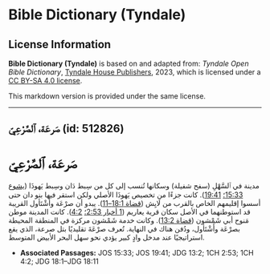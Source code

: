 # Bible Dictionary (Tyndale)

## License Information

**Bible Dictionary (Tyndale)** is based on and adapted from: _Tyndale Open Bible Dictionary_, [Tyndale House Publishers](https://tyndaleopenresources.com/), 2023, which is licensed under a [CC BY-SA 4.0 license](https://creativecommons.org/licenses/by-sa/4.0/legalcode.en).

This markdown version is provided under the same license.



--------------------------------

## صَرعَة، ٱلصَّرْعِيّ (id: 512826)

صَرعَة، ٱلصَّرْعِيّ
===================

مدينة في ٱلسَّهْلِ (سفح شفيلة) وسكانها تُنسب إلى كل من سِبط دَان وسِبط يَهوذَا ([يشوع 15:33؛](https://ref.ly/Josh15:33) [19:41](https://ref.ly/Josh19:41)). كانت جزءًا من تخصيص يَهوذَا الأصلي ولكن استقر فيها بنو دان حتى أسسوا إقليمهم الخاص بالقرب من لَايِش ([قضاة 18:1–11](https://ref.ly/Judg18:1-Judg18:11)). يبدو أن صرْعَة وأَشْتَأول القريبة قد استوطنهما في الأصل سكان قرية يعاريم ([1 أخبار 2:53؛](https://ref.ly/1Chr2:53) [4:2](https://ref.ly/1Chr4:2)). كانت المدينة موطن مَنوح أبي شَمْشون ([قضاة 13:2](https://ref.ly/Judg13:2)). وكانت خدمة شَمْشون مركزة في المنطقة المحيطة بصرْعَة وأَشْتَأول، ودُفن هناك في النهاية. تُعرف صرْعَةَ تقليديًا بتل صرعة، الذي يقع استراتيجيًا عند مدخل وادٍ كبير يؤدي نحو سهل البحر الأبيض المتوسط.

* **Associated Passages:** JOS 15:33; JOS 19:41; JDG 13:2; 1CH 2:53; 1CH 4:2; JDG 18:1–JDG 18:11

